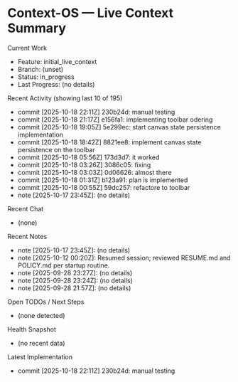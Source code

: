 # Context-OS — Live Context Summary

Current Work
- Feature: initial_live_context
- Branch: (unset)
- Status: in_progress
- Last Progress: (no details)

Recent Activity (showing last 10 of 195)
- commit [2025-10-18 22:11Z] 230b24d: manual testing
- commit [2025-10-18 21:17Z] e156fa1: implementing toolbar odering
- commit [2025-10-18 19:05Z] 5e299ec: start canvas state persistence implementation
- commit [2025-10-18 18:42Z] 8821ee8: implement canvas state persistence on the toolbar
- commit [2025-10-18 05:56Z] 173d3d7: it worked
- commit [2025-10-18 03:26Z] 3086c05: fixing
- commit [2025-10-18 03:03Z] 0d06626: almost there
- commit [2025-10-18 01:31Z] b123a91: plan is implemented
- commit [2025-10-18 00:55Z] 59dc257: refactore to toolbar
- note [2025-10-17 23:45Z]: (no details)

Recent Chat
- (none)

Recent Notes
- note [2025-10-17 23:45Z]: (no details)
- note [2025-10-12 00:20Z]: Resumed session; reviewed RESUME.md and POLICY.md per startup routine.
- note [2025-09-28 23:27Z]: (no details)
- note [2025-09-28 23:24Z]: (no details)
- note [2025-09-28 21:57Z]: (no details)

Open TODOs / Next Steps
- (none detected)

Health Snapshot
- (no recent data)

Latest Implementation
- commit [2025-10-18 22:11Z] 230b24d: manual testing
